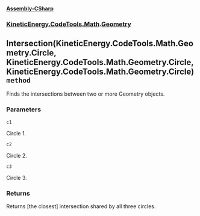 #### [Assembly-CSharp](./Assembly-CSharp.md 'Assembly-CSharp')
### [KineticEnergy.CodeTools.Math](./Assembly-CSharp.md#KineticEnergy-CodeTools-Math 'KineticEnergy.CodeTools.Math').[Geometry](./KineticEnergy-CodeTools-Math-Geometry.md 'KineticEnergy.CodeTools.Math.Geometry')
## Intersection(KineticEnergy.CodeTools.Math.Geometry.Circle, KineticEnergy.CodeTools.Math.Geometry.Circle, KineticEnergy.CodeTools.Math.Geometry.Circle) `method`
Finds the intersections between two or more Geometry objects.
### Parameters

<a name='KineticEnergy-CodeTools-Math-Geometry-Intersection(KineticEnergy-CodeTools-Math-Geometry-Circle-_KineticEnergy-CodeTools-Math-Geometry-Circle-_KineticEnergy-CodeTools-Math-Geometry-Circle)-c1'></a>
`c1`

Circle 1.

<a name='KineticEnergy-CodeTools-Math-Geometry-Intersection(KineticEnergy-CodeTools-Math-Geometry-Circle-_KineticEnergy-CodeTools-Math-Geometry-Circle-_KineticEnergy-CodeTools-Math-Geometry-Circle)-c2'></a>
`c2`

Circle 2.

<a name='KineticEnergy-CodeTools-Math-Geometry-Intersection(KineticEnergy-CodeTools-Math-Geometry-Circle-_KineticEnergy-CodeTools-Math-Geometry-Circle-_KineticEnergy-CodeTools-Math-Geometry-Circle)-c3'></a>
`c3`

Circle 3.
### Returns
Returns [the closest] intersection shared by all three circles.
